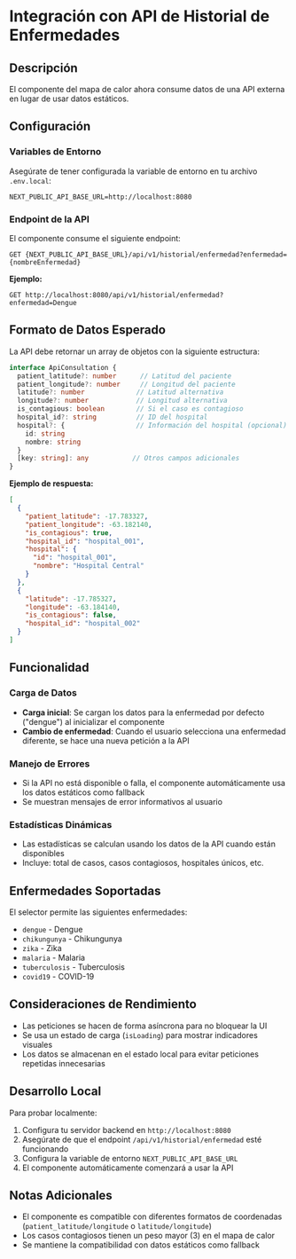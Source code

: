 # Integración con API de Historial de Enfermedades

## Descripción
El componente del mapa de calor ahora consume datos de una API externa en lugar de usar datos estáticos.

## Configuración

### Variables de Entorno
Asegúrate de tener configurada la variable de entorno en tu archivo `.env.local`:

```env
NEXT_PUBLIC_API_BASE_URL=http://localhost:8080
```

### Endpoint de la API
El componente consume el siguiente endpoint:

```
GET {NEXT_PUBLIC_API_BASE_URL}/api/v1/historial/enfermedad?enfermedad={nombreEnfermedad}
```

**Ejemplo:**
```
GET http://localhost:8080/api/v1/historial/enfermedad?enfermedad=Dengue
```

## Formato de Datos Esperado

La API debe retornar un array de objetos con la siguiente estructura:

```typescript
interface ApiConsultation {
  patient_latitude?: number      // Latitud del paciente
  patient_longitude?: number     // Longitud del paciente
  latitude?: number             // Latitud alternativa
  longitude?: number            // Longitud alternativa
  is_contagious: boolean        // Si el caso es contagioso
  hospital_id?: string          // ID del hospital
  hospital?: {                  // Información del hospital (opcional)
    id: string
    nombre: string
  }
  [key: string]: any           // Otros campos adicionales
}
```

**Ejemplo de respuesta:**
```json
[
  {
    "patient_latitude": -17.783327,
    "patient_longitude": -63.182140,
    "is_contagious": true,
    "hospital_id": "hospital_001",
    "hospital": {
      "id": "hospital_001",
      "nombre": "Hospital Central"
    }
  },
  {
    "latitude": -17.785327,
    "longitude": -63.184140,
    "is_contagious": false,
    "hospital_id": "hospital_002"
  }
]
```

## Funcionalidad

### Carga de Datos
- **Carga inicial**: Se cargan los datos para la enfermedad por defecto ("dengue") al inicializar el componente
- **Cambio de enfermedad**: Cuando el usuario selecciona una enfermedad diferente, se hace una nueva petición a la API

### Manejo de Errores
- Si la API no está disponible o falla, el componente automáticamente usa los datos estáticos como fallback
- Se muestran mensajes de error informativos al usuario

### Estadísticas Dinámicas
- Las estadísticas se calculan usando los datos de la API cuando están disponibles
- Incluye: total de casos, casos contagiosos, hospitales únicos, etc.

## Enfermedades Soportadas

El selector permite las siguientes enfermedades:
- `dengue` - Dengue
- `chikungunya` - Chikungunya  
- `zika` - Zika
- `malaria` - Malaria
- `tuberculosis` - Tuberculosis
- `covid19` - COVID-19

## Consideraciones de Rendimiento

- Las peticiones se hacen de forma asíncrona para no bloquear la UI
- Se usa un estado de carga (`isLoading`) para mostrar indicadores visuales
- Los datos se almacenan en el estado local para evitar peticiones repetidas innecesarias

## Desarrollo Local

Para probar localmente:

1. Configura tu servidor backend en `http://localhost:8080`
2. Asegúrate de que el endpoint `/api/v1/historial/enfermedad` esté funcionando
3. Configura la variable de entorno `NEXT_PUBLIC_API_BASE_URL`
4. El componente automáticamente comenzará a usar la API

## Notas Adicionales

- El componente es compatible con diferentes formatos de coordenadas (`patient_latitude/longitude` o `latitude/longitude`)
- Los casos contagiosos tienen un peso mayor (3) en el mapa de calor
- Se mantiene la compatibilidad con datos estáticos como fallback
